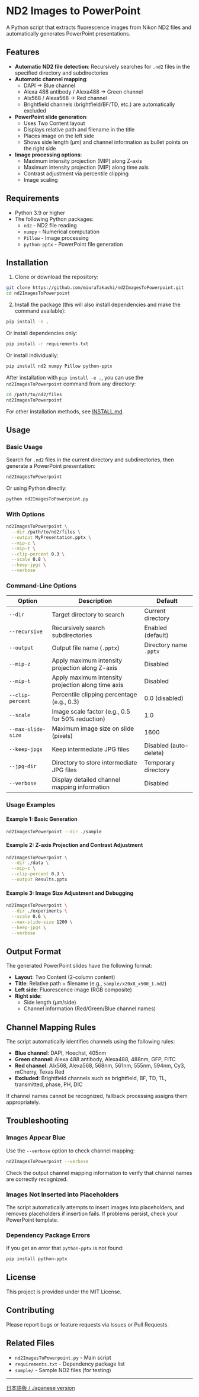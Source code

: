 # ND2 Images to PowerPoint

A Python script that extracts fluorescence images from Nikon ND2 files and automatically generates PowerPoint presentations.

## Features

- **Automatic ND2 file detection**: Recursively searches for `.nd2` files in the specified directory and subdirectories
- **Automatic channel mapping**: 
  - DAPI → Blue channel
  - Alexa 488 antibody / Alexa488 → Green channel
  - Alx568 / Alexa568 → Red channel
  - Brightfield channels (brightfield/BF/TD, etc.) are automatically excluded
- **PowerPoint slide generation**: 
  - Uses Two Content layout
  - Displays relative path and filename in the title
  - Places image on the left side
  - Shows side length (µm) and channel information as bullet points on the right side
- **Image processing options**:
  - Maximum intensity projection (MIP) along Z-axis
  - Maximum intensity projection (MIP) along time axis
  - Contrast adjustment via percentile clipping
  - Image scaling

## Requirements

- Python 3.9 or higher
- The following Python packages:
  - `nd2` - ND2 file reading
  - `numpy` - Numerical computation
  - `Pillow` - Image processing
  - `python-pptx` - PowerPoint file generation

## Installation

1. Clone or download the repository:

```bash
git clone https://github.com/miuraTakashi/nd2ImagesToPowerpoint.git
cd nd2ImagesToPowerpoint
```

2. Install the package (this will also install dependencies and make the command available):

```bash
pip install -e .
```

Or install dependencies only:

```bash
pip install -r requirements.txt
```

Or install individually:

```bash
pip install nd2 numpy Pillow python-pptx
```

After installation with `pip install -e .`, you can use the `nd2ImagesToPowerpoint` command from any directory:

```bash
cd /path/to/nd2/files
nd2ImagesToPowerpoint
```

For other installation methods, see [INSTALL.md](INSTALL.md).

## Usage

### Basic Usage

Search for `.nd2` files in the current directory and subdirectories, then generate a PowerPoint presentation:

```bash
nd2ImagesToPowerpoint
```

Or using Python directly:

```bash
python nd2ImagesToPowerpoint.py
```

### With Options

```bash
nd2ImagesToPowerpoint \
  --dir /path/to/nd2/files \
  --output MyPresentation.pptx \
  --mip-z \
  --mip-t \
  --clip-percent 0.3 \
  --scale 0.8 \
  --keep-jpgs \
  --verbose
```

### Command-Line Options

| Option | Description | Default |
|--------|-------------|---------|
| `--dir` | Target directory to search | Current directory |
| `--recursive` | Recursively search subdirectories | Enabled (default) |
| `--output` | Output file name (`.pptx`) | Directory name `.pptx` |
| `--mip-z` | Apply maximum intensity projection along Z-axis | Disabled |
| `--mip-t` | Apply maximum intensity projection along time axis | Disabled |
| `--clip-percent` | Percentile clipping percentage (e.g., 0.3) | 0.0 (disabled) |
| `--scale` | Image scale factor (e.g., 0.5 for 50% reduction) | 1.0 |
| `--max-slide-size` | Maximum image size on slide (pixels) | 1600 |
| `--keep-jpgs` | Keep intermediate JPG files | Disabled (auto-delete) |
| `--jpg-dir` | Directory to store intermediate JPG files | Temporary directory |
| `--verbose` | Display detailed channel mapping information | Disabled |

### Usage Examples

#### Example 1: Basic Generation

```bash
nd2ImagesToPowerpoint --dir ./sample
```

#### Example 2: Z-axis Projection and Contrast Adjustment

```bash
nd2ImagesToPowerpoint \
  --dir ./data \
  --mip-z \
  --clip-percent 0.3 \
  --output Results.pptx
```

#### Example 3: Image Size Adjustment and Debugging

```bash
nd2ImagesToPowerpoint \
  --dir ./experiments \
  --scale 0.6 \
  --max-slide-size 1200 \
  --keep-jpgs \
  --verbose
```

## Output Format

The generated PowerPoint slides have the following format:

- **Layout**: Two Content (2-column content)
- **Title**: Relative path + filename (e.g., `sample/x20x8_x500_1.nd2`)
- **Left side**: Fluorescence image (RGB composite)
- **Right side**: 
  - Side length (µm/side)
  - Channel information (Red/Green/Blue channel names)

## Channel Mapping Rules

The script automatically identifies channels using the following rules:

- **Blue channel**: DAPI, Hoechst, 405nm
- **Green channel**: Alexa 488 antibody, Alexa488, 488nm, GFP, FITC
- **Red channel**: Alx568, Alexa568, 568nm, 561nm, 555nm, 594nm, Cy3, mCherry, Texas Red
- **Excluded**: Brightfield channels such as brightfield, BF, TD, TL, transmitted, phase, PH, DIC

If channel names cannot be recognized, fallback processing assigns them appropriately.

## Troubleshooting

### Images Appear Blue

Use the `--verbose` option to check channel mapping:

```bash
nd2ImagesToPowerpoint --verbose
```

Check the output channel mapping information to verify that channel names are correctly recognized.

### Images Not Inserted into Placeholders

The script automatically attempts to insert images into placeholders, and removes placeholders if insertion fails. If problems persist, check your PowerPoint template.

### Dependency Package Errors

If you get an error that `python-pptx` is not found:

```bash
pip install python-pptx
```

## License

This project is provided under the MIT License.

## Contributing

Please report bugs or feature requests via Issues or Pull Requests.

## Related Files

- `nd2ImagesToPowerpoint.py` - Main script
- `requirements.txt` - Dependency package list
- `sample/` - Sample ND2 files (for testing)

---

[日本語版 / Japanese version](README_ja.md)
